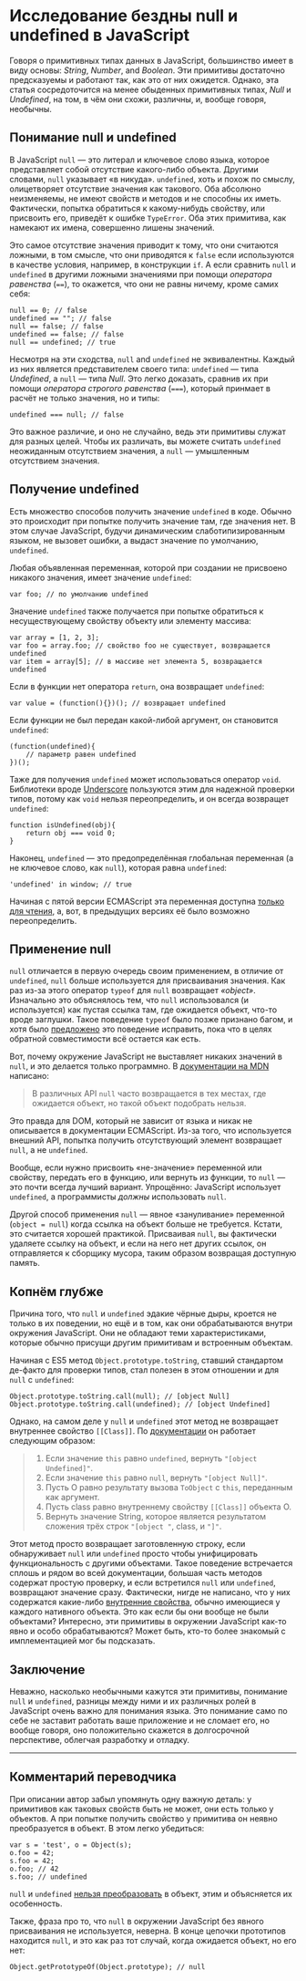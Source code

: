 # Исследование бездны null и undefined в JavaScript

Говоря о примитивных типах данных в JavaScript, большинство имеет в виду
основы: *String*, *Number*, and *Boolean*. Эти примитивы достаточно
предсказуемы и работают так, как это от них ожидется.
Однако, эта статья сосредоточится на менее обыденных примитивных типах,
*Null* и *Undefined*, на том, в чём они схожи, различны, и, вообще говоря,
необычны.

## Понимание null и undefined

В JavaScript `null` — это литерал и ключевое слово языка, которое представляет
собой отсутствие какого-либо объекта. Другими словами, `null` указывает
«в никуда». `undefined`, хоть и похож по смыслу, олицетворяет отсутствие
значения как такового.
Оба абсолюно неизменяемы, не имеют свойств и методов и не способны их иметь.
Фактически, попытка обратиться к какому-нибудь свойству, или присвоить его,
приведёт к ошибке `TypeError`. Оба этих примитива, как намекают их имена,
совершенно лишены значений.

Это самое отсутствие значения приводит к тому, что они считаются ложными, в
том смысле, что они приводятся к `false` если используются в качестве условия,
например, в конструкции `if`. А если сравнить `null` и `undefined` в другими
ложными значениями при помощи *оператора равенства* (`==`), то окажется, что
они не равны ничему, кроме самих себя:

    null == 0; // false
    undefined == ""; // false
    null == false; // false
    undefined == false; // false
    null == undefined; // true

Несмотря на эти сходства, `null` and `undefined` не эквивалентны. Каждый из
них является представителем своего типа: `undefined` — типа *Undefined*, а
`null` — типа *Null*. Это легко доказать, сравнив их при помощи *оператора
строгого равенства* (`===`), который принмает в расчёт не только значения,
но и типы:

    undefined === null; // false

Это важное различие, и оно не случайно, ведь эти примитивы служат для разных
целей. Чтобы их различать, вы можете считать `undefined` неожиданным
отсутствием значения, а `null` — умышленным отсутствием значения.

## Получение undefined

Есть множество способов получить значение `undefined` в коде. Обычно это
происходит при попытке получить значение там, где значения нет.
В этом случае JavaScript, будучи динамическим слаботипизированным языком,
не вызовет ошибки, а выдаст значение по умолчанию, `undefined`.

Любая объявленная переменная, которой при создании не присвоено никакого
значения, имеет значение `undefined`:

    var foo; // по умолчанию undefined

Значение `undefined` также получается при попытке обратиться к несуществующему
свойству объекту или элементу массива:

    var array = [1, 2, 3];
    var foo = array.foo; // свойство foo не существует, возвращается undefined
    var item = array[5]; // в массиве нет элемента 5, возвращается undefined

Если в функции нет оператора `return`, она возвращает `undefined`:

    var value = (function(){})(); // возвращает undefined

Если функции не был передан какой-либой аргумент, он становится `undefined`:

    (function(undefined){
        // параметр равен undefined
    })();

Таже для получения `undefined` может использоваться оператор `void`.
Библиотеки вроде [Underscore][1] пользуются этим для надежной проверки
типов, потому как `void` нельзя переопределить, и он всегда возвращет
`undefined`:

    function isUndefined(obj){
        return obj === void 0;
    }

Наконец, `undefined` — это предопределённая глобальная переменная (а не
ключевое слово, как `null`), которая равна `undefined`:

    'undefined' in window; // true

Начиная с пятой версии ECMAScript эта переменная доступна
[только для чтения][2], а, вот, в предыдущих версиях её было возможно
переопределить.

## Применение null

`null` отличается в первую очередь своим применением, в отличие от
`undefined`, `null` больше используется для присваивания значения. Как раз
из-за этого оператор `typeof` для `null` возвращает *«object»*. Изначально это
объяснялось тем, что `null` использовался (и используется) как пустая ссылка
там, где ожидается объект, что-то вроде заглушки. Такое поведение `typeof`
было позже признано багом, и хотя было [предложено][3] это поведение
исправить, пока что в целях обратной совместимости всё остается как есть.

Вот, почему окружение JavaScript не выставляет никаких значений в `null`, и
это делается только программно. В [документации на MDN][4] написано:

> В различных API `null` часто возвращается в тех местах, где ожидается
> объект, но такой объект подобрать нельзя.

Это правда для DOM, который не зависит от языка и никак не описывается в
документации ECMAScript. Из-за того, что используется внешний API, попытка
получить отсутствующий элемент возвращает `null`, а не `undefined`.

Вообще, если нужно присвоить «не-значение» переменной или свойству,
передать его в функцию, или вернуть из функции, то `null` — это почти всегда
лучший вариант. Упрощённо: JavaScript использует `undefined`, а программисты
*должны* использовать `null`.

Другой способ применения `null` — явное «зануливание» переменной
(`object = null`) когда ссылка на объект больше не требуется. Кстати, это
считается хорошей практикой. Присваивая `null`, вы фактически удаляете ссылку
на объект, и если на него нет других ссылок, он отправляется к сборщику
мусора, таким образом возвращая доступную память.

## Копнём глубже

Причина того, что `null` и `undefined` эдакие чёрные дыры, кроется не только в
их поведении, но ещё и в том, как они обрабатываются внутри окружения
JavaScript. Они не обладают теми характеристиками, которые обычно присущи
другим примитивам и встроенным объектам.

Начиная с ES5 метод `Object.prototype.toString`, ставший стандартом де-факто
для проверки типов, стал полезен в этом отношении и для `null` с `undefined`:

    Object.prototype.toString.call(null); // [object Null]
    Object.prototype.toString.call(undefined); // [object Undefined]

Однако, на самом деле у `null` и `undefined` этот метод не возвращает
внутреннее свойство `[[Class]]`. По [документации][5] он работает следующим
образом:

> 1.  Если значение `this` равно `undefined`, вернуть `"[object Undefined]"`.
> 2.  Если значение `this` равно `null`, вернуть `"[object Null]"`.
> 3.  Пусть O равно результату вызова `ToObject` с `this`, переданным как
>     аргумент.
> 4.  Пусть class равно внутреннему свойству `[[Class]]` объекта O.
> 5.  Вернуть значение String, которое является результатом сложения трёх
>     строк
>    `"[object "`, class, и `"]"`.

Этот метод просто возвращает заготовленную строку, если обнаруживает `null`
или `undefined` просто чтобы унифицировать функциональность с другими
объектами.
Такое поведение встречается сплошь и рядом во всей документации, большая часть
методов содержат простую проверку, и если встретился `null` или `undefined`,
возвращают значение сразу. Фактически, нигде не написано, что у них содержатся
какие-либо [внутренние свойства][6], обычно имеющиеся у каждого нативного
объекта. Это как если бы они вообще не были объектами? Интересно, эти
примитивы в окружении JavaScript как-то явно и особо обрабатываются?
Может быть, кто-то более знакомый с имплементацией мог бы подсказать.

## Заключение

Неважно, насколько необычными кажутся эти примитивы, понимание `null` и
`undefined`, разницы между ними и их различных ролей в JavaScript
очень важно для понимания языка. Это понимание само по себе не заставит
работать ваше приложение и не сломает его, но вообще говоря, оно положительно
скажется в долгосрочной перспективе, облегчая разработку и отладку.

---

## Комментарий переводчика

При описании автор забыл упомянуть одну важную деталь: у примитивов как
таковых свойств быть не может, они есть только у объектов.
А при попытке получить свойство у примитива он неявно преобразуется в объект.
В этом легко убедиться:

    var s = 'test', o = Object(s);
    o.foo = 42;
    s.foo = 42;
    o.foo; // 42
    s.foo; // undefined

`null` и `undefined` [нельзя преобразовать][-translator-1] в объект, этим и
объясняется их особенность.

Также, фраза про то, что `null` в окружении JavaScript без явного присваивания
не используется, неверна. В конце цепочки прототипов находится `null`, и это
как раз тот случай, когда ожидается объект, но его нет:

    Object.getPrototypeOf(Object.prototype); // null

 [1]: https://github.com/jashkenas/underscore/blob/master/underscore.js#L1052
 [2]: http://es5.github.io/#x15.1.1.3
 [3]: http://wiki.ecmascript.org/doku.php?id=proposals:typeof
 [4]: https://developer.mozilla.org/en-US/docs/Web/JavaScript/Reference/Global_Objects/null
 [5]: http://es5.github.io/#x15.2.4.2
 [6]: http://es5.github.io/#x8.6.2

 [-translator-1]: http://es5.github.io/#x9.9